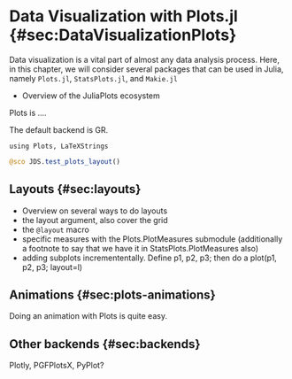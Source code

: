 # Data Visualization with Plots.jl {#sec:DataVisualizationPlots}

Data visualization is a vital part of almost any data analysis process.
Here, in this chapter, we will consider several packages that can be used in Julia, namely `Plots.jl`, `StatsPlots.jl`, and `Makie.jl`

- Overview of the JuliaPlots ecosystem

Plots is ....

The default backend is GR.

```
using Plots, LaTeXStrings
```

```jl
@sco JDS.test_plots_layout()
```

## Layouts {#sec:layouts}

- Overview on several ways to do layouts
- the layout argument, also cover the grid
- the `@layout` macro
- specific measures with the Plots.PlotMeasures submodule (additionally a footnote to say that we have it in StatsPlots.PlotMeasures also)
- adding subplots incremententally. Define p1, p2, p3; then do a plot(p1, p2, p3; layout=l)

## Animations {#sec:plots-animations}

Doing an animation with Plots is quite easy.

## Other backends {#sec:backends}

Plotly, PGFPlotsX, PyPlot?
